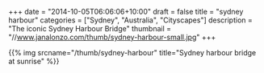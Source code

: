 +++
date = "2014-10-05T06:06:06+10:00"
draft = false
title = "sydney harbour"
categories = ["Sydney", "Australia", "Cityscapes"]
description = "The iconic Sydney Harbour Bridge"
thumbnail = "//www.janalonzo.com/thumb/sydney-harbour-small.jpg"
+++

{{% img srcname="/thumb/sydney-harbour" title="Sydney harbour bridge at sunrise" %}}
